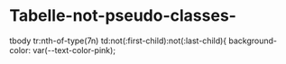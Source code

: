 # Tabelle-not-pseudo-classes-
tbody tr:nth-of-type(7n) td:not(:first-child):not(:last-child){     background-color: var(--text-color-pink);
